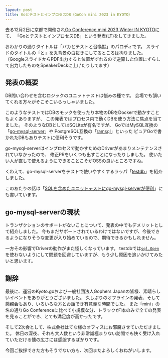 ```yaml
---
layout: post
title: GoとテストとインプロセスDB（GoCon mini 2023 in KYOTO）
---
```



去る12月2日に京都で開催され[Go Conference mini 2023 Winter IN KYOTO](https://kyotogo.connpass.com/event/285351/)にて、
「GoとテストとインプロセスDB」という発表(LT)をしてきました。

<script defer class="speakerdeck-embed" data-id="d36d8e6faf534ce492b48fc7df5937bb" data-ratio="1.7772511848341233" src="//speakerdeck.com/assets/embed.js"></script>

おわかりの通りタイトルは「バカとテストと召喚獣」のパロディです。
スライドのタイトルの「と」を丸背景の白抜きにしてるところは拘りました。
（GoogleスライドからPDF出力すると位置がずれるので逆算した位置にずらして出力したものをSpeakerDeckに上げたりしてます）

## 発表の概要

DB問い合わせを含むロジックのユニットテストは悩みの種です。
会場でも頷いてくれる方々がそこそこいらっしゃいました。

このようなテストではDBのモックを使ったり本物のDBをDockerで動かすこともよくありますが、
この発表ではプロセス内で動くDBを使う方法に焦点を当てました。
そのようなDBとしてはSQLiteが有名ですが、
GoではMySQL互換の「[go-mysql-server](https://github.com/dolthub/go-mysql-server)」や
PostgreSQL互換の「[ramsql](https://github.com/proullon/ramsql)」といった
ピュアGoで書かれたDBもありテストに便利そうです。

go-mysql-serverはインプロセスで動かすためのDriverがあまりメンテナンスされていなかったので、
修正PRをいくつも出すことになったりしました。
使いたい人が直して使えるようにできることこそがOSSの良いところですね。

くわえて、go-mysql-serverをテストで使いやすくするラッパ「[testdb](https://github.com/makiuchi-d/testdb)」を紹介しました。

このあたりの話は「[SQLを含めたユニットテストにgo-mysql-serverが便利](/2023/08/12/go-mysql-server.ja.html)」にも書いています。

## go-mysql-serverの現状

トランザクションのサポートがないことについて、発表の中でもデメリットとして紹介しました。
今もまだサポートされているわけではないですが、今後できるようになりそうな変更が入り始めているので、期待できるかもしれません。

一方その影響でDriverの動作がまた怪しくなっています。
testdbでは[`sql.Open`](https://pkg.go.dev/database/sql#Open)を使わないようにして問題を回避していますが、もう少し原因を追いかけてみたいと思います。


## 謝辞

最後に、運営のKyoto.goおよび一般社団法人Gophers Japanの皆様、素晴らしいイベントをありがとうございました。
久しぶりのオフラインの発表、そして懇親会もあり、いろいろな方とお話でき有意義な時間でした。
また「mini」の名の通りGo Conferenceに比べて小規模な分、トラックが1本のみで全ての発表を見ることができ、とても満足度が高かったです。

そして2次会として、株式会社はてな様のオフィスにお邪魔させていただきました。
休日の深夜、それも大人数という非常識極まりない訪問でも快く受け入れていただける懐の広さには感服するばかりです。

今回ご挨拶できた方もそうでない方も、次回またよろしくおねがいします。
